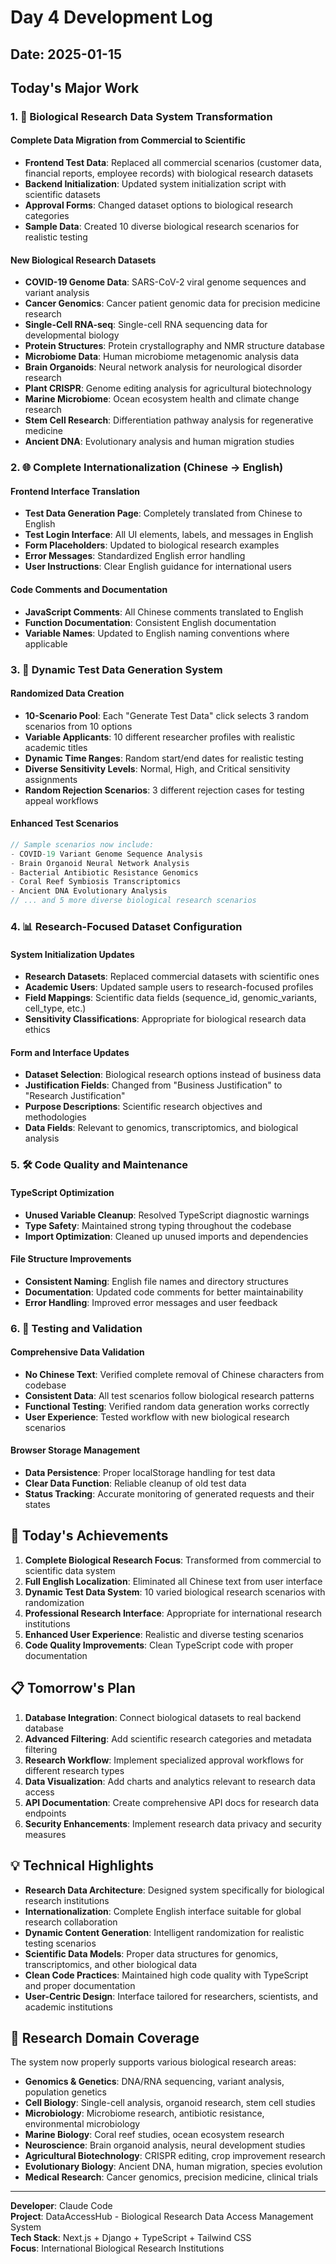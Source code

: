 # Day 4 Development Log

## Date: 2025-01-15

## Today's Major Work

### 1. 🧬 Biological Research Data System Transformation

#### Complete Data Migration from Commercial to Scientific
- **Frontend Test Data**: Replaced all commercial scenarios (customer data, financial reports, employee records) with biological research datasets
- **Backend Initialization**: Updated system initialization script with scientific datasets
- **Approval Forms**: Changed dataset options to biological research categories
- **Sample Data**: Created 10 diverse biological research scenarios for realistic testing

#### New Biological Research Datasets
- **COVID-19 Genome Data**: SARS-CoV-2 viral genome sequences and variant analysis
- **Cancer Genomics**: Cancer patient genomic data for precision medicine research
- **Single-Cell RNA-seq**: Single-cell RNA sequencing data for developmental biology
- **Protein Structures**: Protein crystallography and NMR structure database
- **Microbiome Data**: Human microbiome metagenomic analysis data
- **Brain Organoids**: Neural network analysis for neurological disorder research
- **Plant CRISPR**: Genome editing analysis for agricultural biotechnology
- **Marine Microbiome**: Ocean ecosystem health and climate change research
- **Stem Cell Research**: Differentiation pathway analysis for regenerative medicine
- **Ancient DNA**: Evolutionary analysis and human migration studies

### 2. 🌐 Complete Internationalization (Chinese → English)

#### Frontend Interface Translation
- **Test Data Generation Page**: Completely translated from Chinese to English
- **Test Login Interface**: All UI elements, labels, and messages in English
- **Form Placeholders**: Updated to biological research examples
- **Error Messages**: Standardized English error handling
- **User Instructions**: Clear English guidance for international users

#### Code Comments and Documentation
- **JavaScript Comments**: All Chinese comments translated to English
- **Function Documentation**: Consistent English documentation
- **Variable Names**: Updated to English naming conventions where applicable

### 3. 🔄 Dynamic Test Data Generation System

#### Randomized Data Creation
- **10-Scenario Pool**: Each "Generate Test Data" click selects 3 random scenarios from 10 options
- **Variable Applicants**: 10 different researcher profiles with realistic academic titles
- **Dynamic Time Ranges**: Random start/end dates for realistic testing
- **Diverse Sensitivity Levels**: Normal, High, and Critical sensitivity assignments
- **Random Rejection Scenarios**: 3 different rejection cases for testing appeal workflows

#### Enhanced Test Scenarios
```javascript
// Sample scenarios now include:
- COVID-19 Variant Genome Sequence Analysis
- Brain Organoid Neural Network Analysis  
- Bacterial Antibiotic Resistance Genomics
- Coral Reef Symbiosis Transcriptomics
- Ancient DNA Evolutionary Analysis
// ... and 5 more diverse biological research scenarios
```

### 4. 📊 Research-Focused Dataset Configuration

#### System Initialization Updates
- **Research Datasets**: Replaced commercial datasets with scientific ones
- **Academic Users**: Updated sample users to research-focused profiles
- **Field Mappings**: Scientific data fields (sequence_id, genomic_variants, cell_type, etc.)
- **Sensitivity Classifications**: Appropriate for biological research data ethics

#### Form and Interface Updates
- **Dataset Selection**: Biological research options instead of business data
- **Justification Fields**: Changed from "Business Justification" to "Research Justification"
- **Purpose Descriptions**: Scientific research objectives and methodologies
- **Data Fields**: Relevant to genomics, transcriptomics, and biological analysis

### 5. 🛠️ Code Quality and Maintenance

#### TypeScript Optimization
- **Unused Variable Cleanup**: Resolved TypeScript diagnostic warnings
- **Type Safety**: Maintained strong typing throughout the codebase
- **Import Optimization**: Cleaned up unused imports and dependencies

#### File Structure Improvements
- **Consistent Naming**: English file names and directory structures
- **Documentation**: Updated code comments for better maintainability
- **Error Handling**: Improved error messages and user feedback

### 6. 🧪 Testing and Validation

#### Comprehensive Data Validation
- **No Chinese Text**: Verified complete removal of Chinese characters from codebase
- **Consistent Data**: All test scenarios follow biological research patterns
- **Functional Testing**: Verified random data generation works correctly
- **User Experience**: Tested workflow with new biological research scenarios

#### Browser Storage Management
- **Data Persistence**: Proper localStorage handling for test data
- **Clear Data Function**: Reliable cleanup of old test data
- **Status Tracking**: Accurate monitoring of generated requests and their states

## 🎉 Today's Achievements

1. **Complete Biological Research Focus**: Transformed from commercial to scientific data system
2. **Full English Localization**: Eliminated all Chinese text from user interface
3. **Dynamic Test Data System**: 10 varied biological research scenarios with randomization
4. **Professional Research Interface**: Appropriate for international research institutions
5. **Enhanced User Experience**: Realistic and diverse testing scenarios
6. **Code Quality Improvements**: Clean TypeScript code with proper documentation

## 📋 Tomorrow's Plan

1. **Database Integration**: Connect biological datasets to real backend database
2. **Advanced Filtering**: Add scientific research categories and metadata filtering
3. **Research Workflow**: Implement specialized approval workflows for different research types
4. **Data Visualization**: Add charts and analytics relevant to research data access
5. **API Documentation**: Create comprehensive API docs for research data endpoints
6. **Security Enhancements**: Implement research data privacy and security measures

## 💡 Technical Highlights

- **Research Data Architecture**: Designed system specifically for biological research institutions
- **Internationalization**: Complete English interface suitable for global research collaboration
- **Dynamic Content Generation**: Intelligent randomization for realistic testing scenarios
- **Scientific Data Models**: Proper data structures for genomics, transcriptomics, and other biological data
- **Clean Code Practices**: Maintained high code quality with TypeScript and proper documentation
- **User-Centric Design**: Interface tailored for researchers, scientists, and academic institutions

## 🔬 Research Domain Coverage

The system now properly supports various biological research areas:
- **Genomics & Genetics**: DNA/RNA sequencing, variant analysis, population genetics
- **Cell Biology**: Single-cell analysis, organoid research, stem cell studies  
- **Microbiology**: Microbiome research, antibiotic resistance, environmental microbiology
- **Marine Biology**: Coral reef studies, ocean ecosystem research
- **Neuroscience**: Brain organoid analysis, neural development studies
- **Agricultural Biotechnology**: CRISPR editing, crop improvement research
- **Evolutionary Biology**: Ancient DNA, human migration, species evolution
- **Medical Research**: Cancer genomics, precision medicine, clinical trials

---

**Developer**: Claude Code  
**Project**: DataAccessHub - Biological Research Data Access Management System  
**Tech Stack**: Next.js + Django + TypeScript + Tailwind CSS  
**Focus**: International Biological Research Institutions